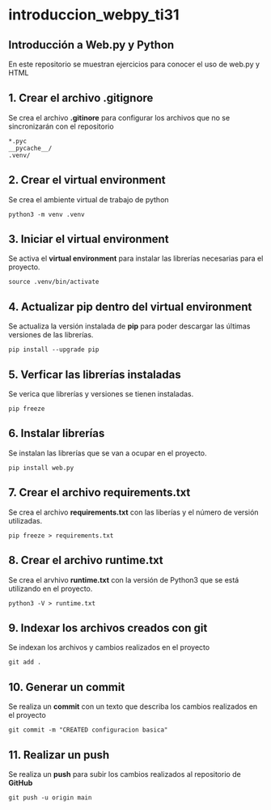 # introduccion_webpy_ti31

## Introducción a Web.py y Python

En este repositorio se muestran ejercicios para conocer el uso de web.py y HTML

## 1. Crear el archivo **.gitignore**

Se crea el archivo **.gitinore** para configurar los archivos que no se sincronizarán con el repositorio

````shell
*.pyc
__pycache__/
.venv/
````

## 2. Crear el **virtual environment**

Se crea el ambiente virtual de trabajo de python

````shell
python3 -m venv .venv
````

## 3. Iniciar el **virtual environment**

Se activa el **virtual environment** para instalar las librerías necesarias para el proyecto.

````shell
source .venv/bin/activate
````

## 4. Actualizar **pip** dentro del **virtual environment**

Se actualiza la versión instalada de **pip** para poder descargar las últimas versiones de las librerías.

````shell
pip install --upgrade pip
````

## 5. Verficar las librerías instaladas

Se verica que librerías y versiones se tienen instaladas.

````shell
pip freeze
````

## 6. Instalar librerías

Se instalan las librerías que se van a ocupar en el proyecto.

````shell
pip install web.py
````

## 7. Crear el archivo **requirements.txt**

Se crea el archivo **requirements.txt** con las liberías y el número de versión utilizadas.

````shell
pip freeze > requirements.txt
````

## 8. Crear el archivo **runtime.txt**

Se crea el arvhivo **runtime.txt** con la versión de Python3 que se está utilizando en el proyecto.

````shell
python3 -V > runtime.txt
````

## 9. Indexar los archivos creados con **git**

Se indexan los archivos y cambios realizados en el proyecto

````shell
git add .
````

## 10. Generar un **commit**

Se realiza un **commit** con un texto que describa los cambios realizados en el proyecto

````shell
git commit -m "CREATED configuracion basica"
````

## 11. Realizar un **push** 

Se realiza un **push** para subir los cambios realizados al repositorio de **GitHub**

````shell
git push -u origin main
````
